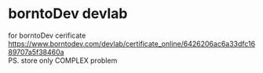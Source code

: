 # borntoDev devlab
 for borntoDev cerificate
 <br>https://www.borntodev.com/devlab/certificate_online/6426206ac6a33dfc1689707a5f38460a
 <br>PS. store only COMPLEX problem

